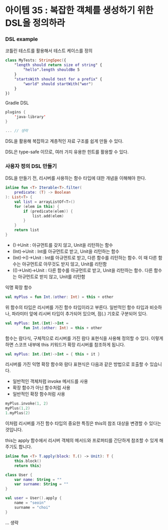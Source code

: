 # 아이템 35 : 복잡한 객체를 생성하기 위한 DSL을 정의하라

### DSL example

코틀린 테스트를 활용해서 테스트 케이스를 정의

```kotlin
class MyTests: StringSpec({
	"length should return size of string" {
		"hello".length shouldBe 5
	}
	"startsWith should test for a prefix" {
		"world" should startWith("wor")
	}
})
```

Gradle DSL

```kotlin
plugins {
	'java-library'
}

... // 생략
```

DSL을 활용해 복잡하고 계층적인 자료 구조를 쉽게 만들 수 있다.

DSL은 type-safe 이므로, 여러 가지 유용한 힌트를 활용할 수 있다. 

### 사용자 정의 DSL 만들기

DSL을 만들기 전, 리시버를 사용하는 함수 타입에 대한 개념을 이해해야 한다.

```kotlin
inline fun <T> Iterable<T>.filter(
	predicate: (T) -> Boolean
): List<T> {
	val list = arrayListOf<T>()
	for (elem in this) {
		if (predicate(elem)) {
			list.add(elem)
		}
	}
	return list
}
```

- ()→Unit : 아규먼트를 갖지 않고, Unit을 리턴하는 함수
- (Int)→Unit : Int를 아규먼트로 받고, Unit을 리턴하는 함수
- (Int)→()→Unit : Int를 아규먼트로 받고, 다른 함수를 리턴하는 함수. 이 때 다른 함수는 아규먼트로 아무것도 받지 않고, Unit를 리턴함
- (()→Unit)→Unit : 다른 함수를 아규먼트로 받고, Unit을 리턴하는 함수. 다른 함수는 아규먼트로 받지 않고, Unit를 리턴함

익명 확장 함수

```kotlin
val myPlus = fun Int.(other: Int) = this + other
```

위 함수의 타입은 리시버를 가진 함수 타입이라고 부른다. 일반적인 함수 타입과 비슷하나, 파라미터 앞에 리시버 타입이 추가되어 있으며, 점(.) 기호로 구분되어 있다.

```kotlin
val myPlus: Int.(Int)->Int = 
		fun Int.(other: Int) = this + other
```

함수는 람다식, 구체적으로 리시버를 가진 람다 표현식을 사용해 정의할 수 있다. 이렇게 하면 스코프 내부에 this 키워드가 확장 리시버를 참조하게 됩니다. 

```kotlin
val myPlus: Int.(Int)->Int = { this + it }
```

리시버를 가진 익명 확장 함수와 람다 표현식은 다음과 같은 방법으로 호출할 수 있습니다.

- 일반적인 객체처럼 invoke 메서드를 사용
- 확장 함수가 아닌 함수처럼 사용
- 일반적인 확장 함수처럼 사용

```kotlin
myPlus.invoke(1, 2)
myPlus(1,2)
1.myPlus(2)
```

이처럼 리시버를 가진 함수 타입의 중요한 특징은 this의 참조 대상을 변경할 수 있다는 것입니다. 

this는 apply 함수에서 리시버 객체의 메서드와 프로퍼티를 간단하게 참조할 수 있게 해주기도 합니다.

```kotlin
inline fun <T> T.apply(block: T.() -> Unit): T {
	this.block()
	return this}

class User {
	var name: String = ""
	var surname: String = ""
}

val user = User().apply {
	name = "seoin"
	surname = "choi"
}
```

… 생략